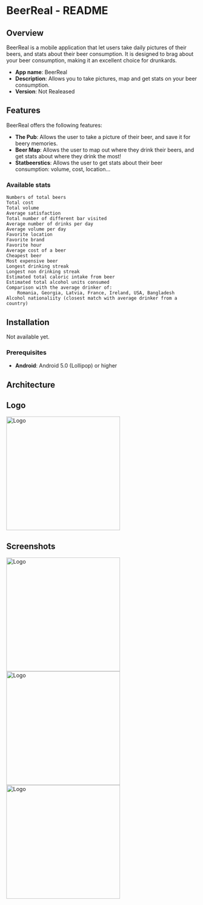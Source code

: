 # BeerReal - README

## Overview

BeerReal is a mobile application that let users take daily pictures of their beers, and stats about their beer consumption. It is designed to brag about your beer consumption, making it an excellent choice for drunkards.

- **App name**: BeerReal
- **Description**: Allows you to take pictures, map and get stats on your beer consumption.
- **Version**: Not Realeased

## Features

BeerReal offers the following features:

- **The Pub**: Allows the user to take a picture of their beer, and save it for beery memories.
- **Beer Map**: Allows the user to map out where they drink their beers, and get stats about where they drink the most!
- **Statbeerstics**: Allows the user to get stats about their beer consumption: volume, cost, location...

### Available stats
    Numbers of total beers
    Total cost
    Total volume
    Average satisfaction
    Total number of different bar visited
    Average number of drinks per day
    Average volume per day
    Favorite location
    Favorite brand
    Favorite hour
    Average cost of a beer
    Cheapest beer
    Most expensive beer
    Longest drinking streak
    Longest non drinking streak
    Estimated total caloric intake from beer
    Estimated total alcohol units consumed
    Comparison with the average drinker of:
        Romania, Georgia, Latvia, France, Ireland, USA, Bangladesh
    Alcohol nationaliity (closest match with average drinker from a country)

## Installation

Not available yet.

### Prerequisites

- **Android**: Android 5.0 (Lollipop) or higher

## Architecture

## Logo

<img src="https://github.com/user-attachments/assets/d41ded04-f0f7-47df-87b1-206cadcc6f0d" alt="Logo" width="300">

## Screenshots

<img src="https://github.com/user-attachments/assets/d2409c41-f6de-4c22-9c09-ef41110c97d5" alt="Logo" width="300">
<img src="https://github.com/user-attachments/assets/95558f8b-52a9-47fe-85a9-6502fec48c62" alt="Logo" width="300">
<img src="https://github.com/user-attachments/assets/1cca86f8-d557-4d7b-bddb-3dac03f816f8" alt="Logo" width="300">

